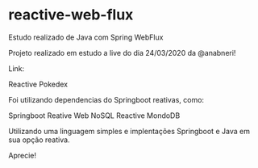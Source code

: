 # reactive-web-flux
Estudo realizado de Java com Spring WebFlux

Projeto realizado em estudo a live do dia 24/03/2020 da @anabneri!

Link: 

Reactive Pokedex

Foi utilizando dependencias do Springboot reativas, como:

Springboot Reative Web
NoSQL Reactive MondoDB

Utilizando uma linguagem simples e implentações Springboot e Java em sua opção reativa.


Aprecie!

